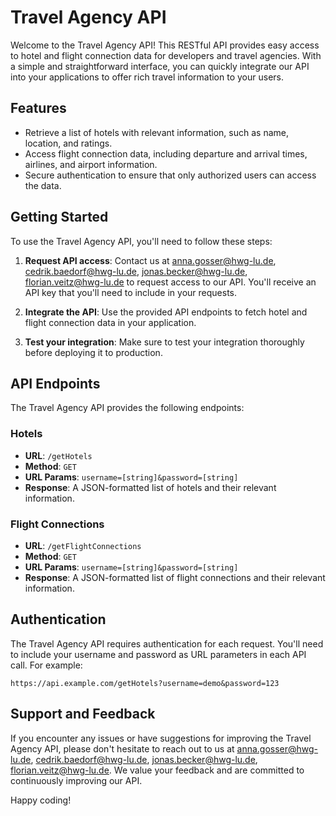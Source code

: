 # Travel Agency API

Welcome to the Travel Agency API! This RESTful API provides easy access to hotel and flight connection data for developers and travel agencies. With a simple and straightforward interface, you can quickly integrate our API into your applications to offer rich travel information to your users.

## Features

- Retrieve a list of hotels with relevant information, such as name, location, and ratings.
- Access flight connection data, including departure and arrival times, airlines, and airport information.
- Secure authentication to ensure that only authorized users can access the data.

## Getting Started

To use the Travel Agency API, you'll need to follow these steps:

1. **Request API access**: Contact us at [anna.gosser@hwg-lu.de](mailto:email@example.com), [cedrik.baedorf@hwg-lu.de](mailto:email@example.com), [jonas.becker@hwg-lu.de](mailto:email@example.com), [florian.veitz@hwg-lu.de](mailto:email@example.com) to request access to our API. You'll receive an API key that you'll need to include in your requests.

2. **Integrate the API**: Use the provided API endpoints to fetch hotel and flight connection data in your application.

3. **Test your integration**: Make sure to test your integration thoroughly before deploying it to production.

## API Endpoints

The Travel Agency API provides the following endpoints:

### Hotels

- **URL**: `/getHotels`
- **Method**: `GET`
- **URL Params**: `username=[string]&password=[string]`
- **Response**: A JSON-formatted list of hotels and their relevant information.

### Flight Connections

- **URL**: `/getFlightConnections`
- **Method**: `GET`
- **URL Params**: `username=[string]&password=[string]`
- **Response**: A JSON-formatted list of flight connections and their relevant information.

## Authentication

The Travel Agency API requires authentication for each request. You'll need to include your username and password as URL parameters in each API call. For example:

```
https://api.example.com/getHotels?username=demo&password=123
```


## Support and Feedback

If you encounter any issues or have suggestions for improving the Travel Agency API, please don't hesitate to reach out to us at [anna.gosser@hwg-lu.de](mailto:email@example.com), [cedrik.baedorf@hwg-lu.de](mailto:email@example.com), [jonas.becker@hwg-lu.de](mailto:email@example.com), [florian.veitz@hwg-lu.de](mailto:email@example.com). We value your feedback and are committed to continuously improving our API.

Happy coding!
